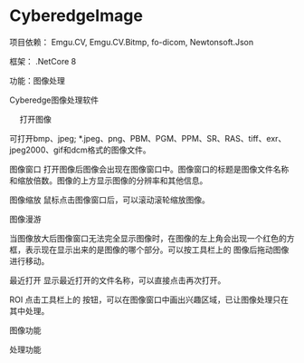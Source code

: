 

# CyberedgeImage

项目依赖： Emgu.CV, Emgu.CV.Bitmp, fo-dicom, Newtonsoft.Json

框架： .NetCore 8

功能：图像处理





Cyberedge图像处理软件



 
打开图像
 
可打开bmp、jpeg; *.jpeg、png、PBM、PGM、PPM、SR、RAS、tiff、exr、jpeg2000、gif和dcm格式的图像文件。
 
 

图像窗口
打开图像后图像会出现在图像窗口中。图像窗口的标题是图像文件名称和缩放倍数。图像的上方显示图像的分辨率和其他信息。

图像缩放
鼠标点击图像窗口后，可以滚动滚轮缩放图像。

图像漫游
 
当图像放大后图像窗口无法完全显示图像时，在图像的左上角会出现一个红色的方框，表示现在显示出来的是图像的哪个部分。可以按工具栏上的 图像后拖动图像进行移动。

最近打开
显示最近打开的文件名称，可以直接点击再次打开。
 
ROI
点击工具栏上的 按钮，可以在图像窗口中画出兴趣区域，已让图像处理只在其中处理。
   



图像功能
 

处理功能
 



